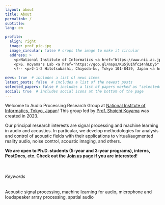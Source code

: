 ```yaml
---
layout: about
title: About
permalink: /
subtitle: 
lang: en

profile:
  align: right
  image: prof_pic.jpg
  image_circular: false # crops the image to make it circular
  address: >
    <p>National Institute of Informatics <a href="https://www.nii.ac.jp/en/" target="_blank" rel="noopener noreferrer"><i class="fas fa-external-link-alt"></i></a> / SOKENDAI <a href="https://www.soken.ac.jp/en/" target="_blank" rel="noopener noreferrer"><i class="fas fa-external-link-alt"></i></a></p>
    <p>S. Koyama's Lab <a href="https://goo.gl/maps/Ku5jU1hfc24nhLDy5" target="_blank" rel="noopener noreferrer"><i class="fas fa-map-marked-alt"></i></a></p>
    <!-- <p>2-1-2 Hitotsubashi, Chiyoda-ku, Tokyo 101-8439, Japan <a href="https://goo.gl/maps/Ku5jU1hfc24nhLDy5" target="_blank" rel="noopener noreferrer"><i class="fas fa-map-marked-alt"></i></a></p> -->

news: true  # includes a list of news items
latest_posts: false  # includes a list of the newest posts
selected_papers: false # includes a list of papers marked as "selected={true}"
social: true  # includes social icons at the bottom of the page
---
```


Welcome to Audio Processing Research Group at [National Institute of Informatics, Tokyo, Japan](https://www.nii.ac.jp/en/)! This group led by [Prof. Shoichi Koyama](https://www.sh01.org) was created in 2023. 

Our principal research interests are signal processing and machine learning in audio and acoustics. In particular, we develop methodologies for analysis and control of acoustic fields with their applications to virtual/augmented reality audio, noise control, acoustic imaging, and others.

<b>We are open to Ph.D. students (5-year and 3-year programs), interns, PostDocs, etc. Check out the [Join us](recruitment/) page if you are interested!</b>

<br />

###### Keywords
Acoustic signal processing, machine learning for audio, microphone and loudspeaker array processing, spatial audio

<p style="clear:both"></p>